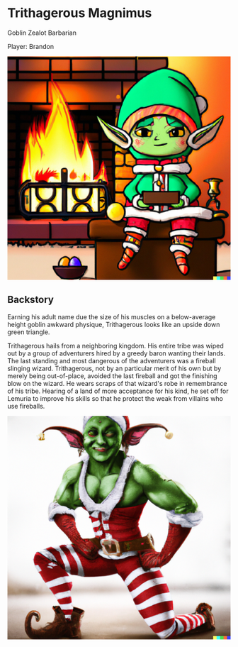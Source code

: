 # Trithagerous Magnimus

Goblin Zealot Barbarian

Player: Brandon

![Tri](/img/players/Tri-chibi.png)

## Backstory

Earning his adult name due the size of his muscles on a below-average height goblin awkward physique, Trithagerous looks like an upside down green triangle.

Trithagerous hails from a neighboring kingdom.
His entire tribe was wiped out by a group of adventurers hired by a greedy baron wanting their lands.
The last standing and most dangerous of the adventurers was a fireball slinging wizard.
Trithagerous, not by an particular merit of his own but by merely being out-of-place, avoided the last fireball and got the finishing blow on the wizard.
He wears scraps of that wizard's robe in remembrance of his tribe. Hearing of a land of more acceptance for his kind, he set off for Lemuria to improve his skills so that he protect the weak from villains who use fireballs.

![Tri](/img/players/Tri-muscle.png)
